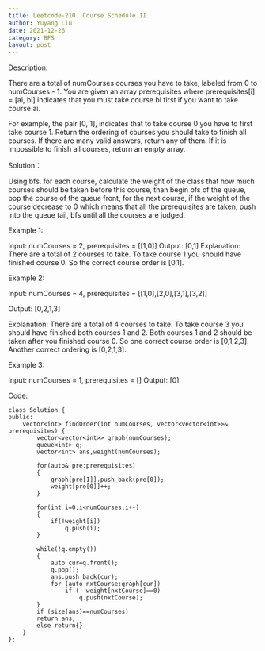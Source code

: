 ```yaml
---
title: Leetcode-210. Course Schedule II
author: Yuyang Liu
date: 2021-12-26
category: BFS
layout: post
---
```




Description:


There are a total of numCourses courses you have to take, labeled from 0 to numCourses - 1. You are given an array prerequisites where prerequisites[i] = [ai, bi] indicates that you must take course bi first if you want to take course ai.

For example, the pair [0, 1], indicates that to take course 0 you have to first take course 1.
Return the ordering of courses you should take to finish all courses. If there are many valid answers, return any of them. If it is impossible to finish all courses, return an empty array.


Solution：

Using bfs. for each course, calculate the weight of the class that how much courses should be taken before this course, than begin bfs of the queue, pop the course of the queue front, for the next course, if the weight of the course decrease to 0 which means that all the prerequisites are taken, push into the queue tail, bfs until all the courses are judged.

Example 1:

Input: numCourses = 2, prerequisites = [[1,0]]
Output: [0,1]
Explanation: There are a total of 2 courses to take. To take course 1 you should have finished course 0. So the correct course order is [0,1].


Example 2:

Input: numCourses = 4, prerequisites = [[1,0],[2,0],[3,1],[3,2]]

Output: [0,2,1,3]

Explanation: There are a total of 4 courses to take. To take course 3 you should have finished both courses 1 and 2. Both courses 1 and 2 should be taken after you finished course 0.
So one correct course order is [0,1,2,3]. Another correct ordering is [0,2,1,3].


Example 3:

Input: numCourses = 1, prerequisites = []
Output: [0]


Code: 

``` cpp?linenums
class Solution {
public:
    vector<int> findOrder(int numCourses, vector<vector<int>>& prerequisites) {
        vector<vector<int>> graph(numCourses);
        queue<int> q;
        vector<int> ans,weight(numCourses);
        
        for(auto& pre:prerequisites)
        {
            graph[pre[1]].push_back(pre[0]);
            weight[pre[0]]++;
        }
        
        for(int i=0;i<numCourses;i++)
        {
            if(!weight[i])
                q.push(i);
        }
        
        while(!q.empty())
        {
            auto cur=q.front();
            q.pop();
            ans.push_back(cur);
            for (auto nxtCourse:graph[cur])
                if (--weight[nxtCourse]==0)
                    q.push(nxtCourse);
        }
        if (size(ans)==numCourses)
        return ans;
        else return{}
    }
};
```
